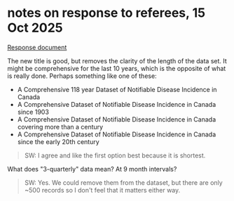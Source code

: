 
# notes on response to referees, 15 Oct 2025

[Response document](https://docs.google.com/document/d/1uhJNXuTljjO6CFX8sRJ6-H37NZAoDcPV6oeDTmwQDk4/edit?tab=t.0)

The new title is good, but removes the clarity of the length of the data set.  It might be comprehensive for the last 10 years, which is the opposite of what is really done. Perhaps something like one of these:

- A Comprehensive 118 year Dataset of Notifiable Disease Incidence in Canada
- A Comprehensive Dataset of Notifiable Disease Incidence in Canada since 1903
- A Comprehensive Dataset of Notifiable Disease Incidence in Canada covering more than a century
- A Comprehensive Dataset of Notifiable Disease Incidence in Canada since the early 20th century

> SW: I agree and like the first option best because it is shortest.

What does "3-quarterly" data mean?  At 9 month intervals?

> SW: Yes. We could remove them from the dataset, but there are only ~500 records so I don't feel that it matters either way.

